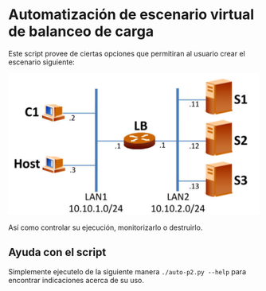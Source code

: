 # Automatización de escenario virtual de balanceo de carga

Este script provee de ciertas opciones que permitiran al usuario crear el escenario siguiente:

![escenario con n servidores, un balanceador de carga y un cliente](img/Escenario.png)

Así como controlar su ejecución, monitorizarlo o destruirlo.

## Ayuda con el script
Simplemente ejecutelo de la siguiente manera `./auto-p2.py --help` para encontrar indicaciones acerca de su uso.
